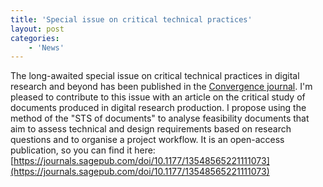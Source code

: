 ```yaml
---
title: 'Special issue on critical technical practices'
layout: post
categories:
    - 'News'
---
```


The long-awaited special issue on critical technical practices in digital research and beyond has been published in the [Convergence journal](https://publicdatalab.org/projects/pluralising-critical-technical-practices/). I'm pleased to contribute to this issue with an article on the critical study of documents produced in digital research production. I propose using the method of the "STS of documents" to analyse feasibility documents that aim to assess technical and design requirements based on research questions and to organise a project workflow. It is an open-access publication, so you can find it here: [https://journals.sagepub.com/doi/10.1177/13548565221111073](https://journals.sagepub.com/doi/10.1177/13548565221111073)
